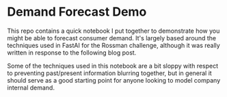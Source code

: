 # Demand Forecast Demo

This repo contains a quick notebook I put together to demonstrate how you might be able to forecast consumer demand. It's largely based around the techniques used in FastAI for the Rossman challenge, although it was really written in response to the following blog post.

Some of the techniques used in this notebook are a bit sloppy with respect to preventing past/present information blurring together, but in general it should serve as a good starting point for anyone looking to model company internal demand.
